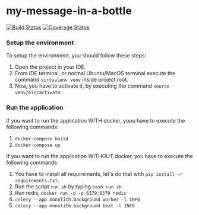 # my-message-in-a-bottle
[![Build Status](https://app.travis-ci.com/michelezoncheddu/my-message-in-a-bottle.svg?token=25pb1vpf8utiQzbEtn9M&branch=main)](https://app.travis-ci.com/michelezoncheddu/my-message-in-a-bottle)
[![Coverage Status](https://coveralls.io/repos/github/michelezoncheddu/my-message-in-a-bottle/badge.svg?branch=main)](https://coveralls.io/github/michelezoncheddu/my-message-in-a-bottle?branch=main)

### Setup the environment

To setup the environment, you should follow these steps:

1. Open the project in your IDE.
2. From IDE terminal, or normal Ubuntu/MacOS terminal execute the command `virtualenv venv` inside project root.
3. Now, you have to activate it, by executing the command `source venv/bin/activate`.

### Run the application

If you want to run the application WITH docker, yopu have to execute the following commands:

1. `docker-compose build`
2. `docker-compose up`

If you want to run the application WITHOUT docker, you have to execute the following commands:

1. You have to install all requirements, let's do that with `pip install -r requirements.txt`.
2. Run the script `run.sh` by typing `bash run.sh`
3. Run redis, `docker run -d -p 6379:6379 redis`
4. `celery --app monolith.background worker -l INFO`
5. `celery --app monolith.background beat -l INFO`
